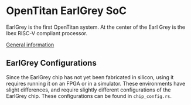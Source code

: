 OpenTitan EarlGrey SoC
=======================
EarlGrey is the first OpenTitan system. At the center of the Earl Grey is the
Ibex RISC-V compliant processor.

[General information](https://docs.opentitan.org/hw/top_earlgrey/doc/)


EarlGrey Configurations
-----------------------

Since the EarlGrey chip has not yet been fabricated in silicon, using it
requires running it on an FPGA or in a simulator. These environments have slight
differences, and require slightly different configurations of the EarlGrey chip.
These configurations can be found in `chip_config.rs`.
